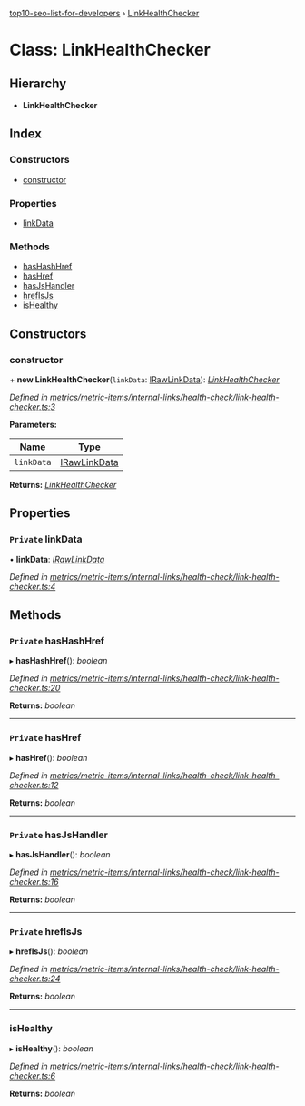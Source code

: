 [top10-seo-list-for-developers](../README.md) › [LinkHealthChecker](linkhealthchecker.md)

# Class: LinkHealthChecker

## Hierarchy

* **LinkHealthChecker**

## Index

### Constructors

* [constructor](linkhealthchecker.md#constructor)

### Properties

* [linkData](linkhealthchecker.md#private-linkdata)

### Methods

* [hasHashHref](linkhealthchecker.md#private-hashashhref)
* [hasHref](linkhealthchecker.md#private-hashref)
* [hasJsHandler](linkhealthchecker.md#private-hasjshandler)
* [hrefIsJs](linkhealthchecker.md#private-hrefisjs)
* [isHealthy](linkhealthchecker.md#ishealthy)

## Constructors

###  constructor

\+ **new LinkHealthChecker**(`linkData`: [IRawLinkData](../interfaces/irawlinkdata.md)): *[LinkHealthChecker](linkhealthchecker.md)*

*Defined in [metrics/metric-items/internal-links/health-check/link-health-checker.ts:3](https://github.com/deepcrawl/top10-seo-list-for-developer/blob/38108d7/src/metrics/metric-items/internal-links/health-check/link-health-checker.ts#L3)*

**Parameters:**

Name | Type |
------ | ------ |
`linkData` | [IRawLinkData](../interfaces/irawlinkdata.md) |

**Returns:** *[LinkHealthChecker](linkhealthchecker.md)*

## Properties

### `Private` linkData

• **linkData**: *[IRawLinkData](../interfaces/irawlinkdata.md)*

*Defined in [metrics/metric-items/internal-links/health-check/link-health-checker.ts:4](https://github.com/deepcrawl/top10-seo-list-for-developer/blob/38108d7/src/metrics/metric-items/internal-links/health-check/link-health-checker.ts#L4)*

## Methods

### `Private` hasHashHref

▸ **hasHashHref**(): *boolean*

*Defined in [metrics/metric-items/internal-links/health-check/link-health-checker.ts:20](https://github.com/deepcrawl/top10-seo-list-for-developer/blob/38108d7/src/metrics/metric-items/internal-links/health-check/link-health-checker.ts#L20)*

**Returns:** *boolean*

___

### `Private` hasHref

▸ **hasHref**(): *boolean*

*Defined in [metrics/metric-items/internal-links/health-check/link-health-checker.ts:12](https://github.com/deepcrawl/top10-seo-list-for-developer/blob/38108d7/src/metrics/metric-items/internal-links/health-check/link-health-checker.ts#L12)*

**Returns:** *boolean*

___

### `Private` hasJsHandler

▸ **hasJsHandler**(): *boolean*

*Defined in [metrics/metric-items/internal-links/health-check/link-health-checker.ts:16](https://github.com/deepcrawl/top10-seo-list-for-developer/blob/38108d7/src/metrics/metric-items/internal-links/health-check/link-health-checker.ts#L16)*

**Returns:** *boolean*

___

### `Private` hrefIsJs

▸ **hrefIsJs**(): *boolean*

*Defined in [metrics/metric-items/internal-links/health-check/link-health-checker.ts:24](https://github.com/deepcrawl/top10-seo-list-for-developer/blob/38108d7/src/metrics/metric-items/internal-links/health-check/link-health-checker.ts#L24)*

**Returns:** *boolean*

___

###  isHealthy

▸ **isHealthy**(): *boolean*

*Defined in [metrics/metric-items/internal-links/health-check/link-health-checker.ts:6](https://github.com/deepcrawl/top10-seo-list-for-developer/blob/38108d7/src/metrics/metric-items/internal-links/health-check/link-health-checker.ts#L6)*

**Returns:** *boolean*
